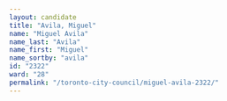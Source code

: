 ```yaml
---
layout: candidate
title: "Avila, Miguel"
name: "Miguel Avila"
name_last: "Avila"
name_first: "Miguel"
name_sortby: "avila"
id: "2322"
ward: "28"
permalink: "/toronto-city-council/miguel-avila-2322/"
---
```

